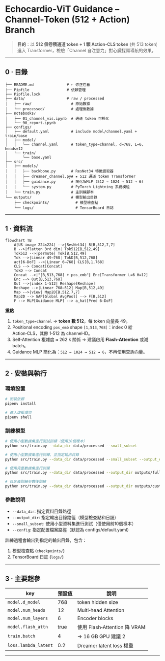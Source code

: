 # Echocardio‑ViT Guidance – **Channel‑Token (512 + Action) Branch**

> **目的**：以 **512 個卷積通道 token + 1 顆 Action‑CLS token** (共 513 token) 進入 Transformer，檢驗「Channel 自注意力」對心臟探頭導航的效果。


---

## 0 · 目錄 

```text
├── README.md               # ← 你正在看
├── Pipfile                 # 依賴管理
├── Pipfile.lock           
├── data/                   # raw / processed
│   ├── raw/                  # 原始數據
│   └── processed/            # 處理後數據
├── notebooks/
│   ├── 01_channel_vis.ipynb  # 通道 token 可視化
│   └── 90_report.ipynb
├── configs/
│   ├── default.yaml          # include model/channel.yaml + train/base
│   ├── model/
│   │   └── channel.yaml      # token_type=channel, d=768, L=6, heads=12
│   └── train/
│       └── base.yaml
├── src/
│   ├── models/
│   │   ├── backbone.py       # ResNet34 特徵提取器
│   │   ├── dreamer_channel.py# ★ 512 通道 token Transformer
│   │   ├── guidance.py       # 简化版MLP (512 → 1024 → 512 → 6)
│   │   └── system.py         # PyTorch Lightning 系統模組
│   └── train.py              # 主訓練腳本
└── outputs/                  # 模型輸出目錄
    ├── checkpoints/            # 模型檢查點
    └── logs/                   # TensorBoard 日誌
```

---

## 1 · 資料流

```mermaid
flowchart TB
    A[US image 224×224] -->|ResNet34| B[B,512,7,7]
    B -->|flatten 3rd dim| Tok512[B,512,49]
    Tok512 -->|permute| Tok[B,512,49]
    Tok -->|Linear 49→768| TokD[B,512,768]
    act[6-DoF] -->|Linear 6→768| CLS[B,1,768]
    CLS --> Concat[Concat]
    TokD --> Concat
    Concat -->|"[B,513,768] + pos_emb"| Enc[Transformer L=6 H=12]
    Enc --> Out[B,513,768]
    Out -->|index 1-512| Reshape[Reshape]
    Reshape -->|Linear 768→512| Map[B,512,49]
    Map -->|view| Map2D[B,512,7,7]
    Map2D --> GAP[Global AvgPool] --> F[B,512]
    F --> MLP[Guidance MLP] --> a_hat[Pred 6-DoF]
```

**重點**

1. `token_type=channel` → **token 數 512**，每 token 向量長 49。
2. Positional encoding `pos_emb` shape `[1,513,768]`：index 0 給 Action‑CLS，其餘 1‑512 為 channel‑ID。
3. Self‑Attention 複雜度 ≈ 262 k 關係 → 建議啟用 **Flash‑Attention** 或減 batch。
4. Guidance MLP 簡化為：`512 → 1024 → 512 → 6`，不再使用查詢向量。

---

## 2 · 安裝與執行

### 環境設置

```bash
# 安裝依賴
pipenv install

# 進入虛擬環境
pipenv shell
```

### 訓練模型

```bash
# 使用小型數據集進行測試訓練（使用10個樣本）
python src/train.py --data_dir data/processed --small_subset

# 使用小型數據集進行訓練，並指定輸出目錄
python src/train.py --data_dir data/processed --small_subset --output_dir outputs/test_run

# 使用完整數據集進行訓練
python src/train.py --data_dir data/processed --output_dir outputs/full_train

# 自定義訓練參數後訓練
python src/train.py --data_dir data/processed --output_dir outputs/custom_train
```

### 參數說明

- `--data_dir`: 指定資料目錄路徑
- `--output_dir`: 指定輸出目錄路徑（模型檢查點和日誌）
- `--small_subset`: 使用小型資料集進行測試（僅使用前10個樣本）
- `--config`: 指定配置檔案路徑（默認為 configs/default.yaml）

訓練過程會輸出到指定的輸出目錄，包含：
1. 模型檢查點 (`checkpoints/`)
2. TensorBoard 日誌 (`logs/`)

---

## 3 · 主要超參

| key                  | 預設值  | 說明                        |
| -------------------- | ---- | ------------------------- |
| `model.d_model`      | 768  | token hidden size         |
| `model.num_heads`    | 12   | Multi‑head Attention      |
| `model.num_layers`   | 6    | Encoder blocks            |
| `model.flash_attn`   | true | 使用 Flash‑Attention 降 VRAM |
| `train.batch`        | 4    | → 16 GB GPU 建議 2          |
| `loss.lambda_latent` | 0.2  | Dreamer latent loss 權重    |

---
